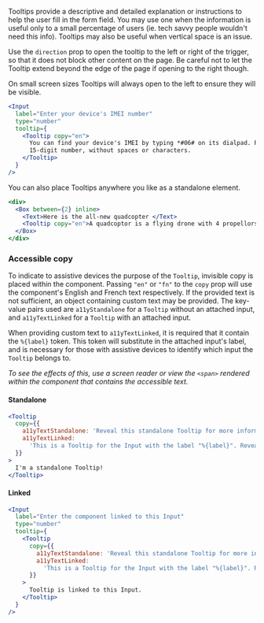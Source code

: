 Tooltips provide a descriptive and detailed explanation or instructions to help the user fill in the form field. You may
use one when the information is useful only to a small percentage of users (ie. tech savvy people wouldn't need this info).
Tooltips may also be useful when vertical space is an issue.

Use the `direction` prop to open the tooltip to the left or right of the trigger, so that it does not block other
content on the page. Be careful not to let the Tooltip extend beyond the edge of the page if opening to the right though.

On small screen sizes Tooltips will always open to the left to ensure they will be visible.

```jsx
<Input
  label="Enter your device's IMEI number"
  type="number"
  tooltip={
    <Tooltip copy="en">
      You can find your device's IMEI by typing *#06# on its dialpad. Please enter the complete
      15-digit number, without spaces or characters.
    </Tooltip>
  }
/>
```

You can also place Tooltips anywhere you like as a standalone element.

```jsx
<div>
  <Box between={2} inline>
    <Text>Here is the all-new quadcopter </Text>
    <Tooltip copy="en">A quadcoptor is a flying drone with 4 propellors.</Tooltip>
  </Box>
</div>
```

### Accessible copy

To indicate to assistive devices the purpose of the `Tooltip`, invisible copy is placed within the component. Passing `"en"` or `"fn"` to the `copy` prop will use the component's English and French text respectively. If the provided text is not sufficient, an object containing custom text may be provided. The key-value pairs used are `a11yStandalone` for a `Tooltip` without an attached input, and `a11yTextLinked` for a `Tooltip` with an attached input.

When providing custom text to `a11yTextLinked`, it is required that it contain the `%{label}` token. This token will substitute in the attached input's label, and is necessary for those with assistive devices to identify which input the `Tooltip` belongs to.

_To see the effects of this, use a screen reader or view the `<span>` rendered within the component that contains the accessible text._

#### Standalone

```jsx
<Tooltip
  copy={{
    a11yTextStandalone: 'Reveal this standalone Tooltip for more information.',
    a11yTextLinked:
      'This is a Tooltip for the Input with the label "%{label}". Reveal to learn more.',
  }}
>
  I'm a standalone Tooltip!
</Tooltip>
```

#### Linked

```jsx
<Input
  label="Enter the component linked to this Input"
  type="number"
  tooltip={
    <Tooltip
      copy={{
        a11yTextStandalone: 'Reveal this standalone Tooltip for more information.',
        a11yTextLinked:
          'This is a Tooltip for the Input with the label "%{label}". Reveal to learn more.',
      }}
    >
      Tooltip is linked to this Input.
    </Tooltip>
  }
/>
```
